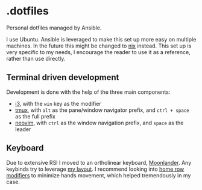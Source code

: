 # .dotfiles
Personal dotfiles managed by Ansible.

I use Ubuntu. Ansible is leveraged to make this set up more easy
on multiple machines. In the future this might be changed to [nix](https://github.com/NixOS/nix) instead.
This set up is very specific to my needs, I encourage the reader to use it 
as a reference, rather than use directly.

## Terminal driven development 

Development is done with the help of the three main components:
- [i3](https://i3wm.org/), with the `win` key as the modifier
- [tmux](https://github.com/tmux/tmux/wiki), with `alt` as the pane/window navigator prefix, and `ctrl + space` as the full prefix 
- [neovim](https://neovim.io/), with `ctrl` as the window navigation prefix, and `space` as the leader  

## Keyboard

Due to extensive RSI I moved to an ortholinear keyboard, [Moonlander](https://www.zsa.io/moonlander/).
Any keybinds try to leverage [my layout](https://configure.zsa.io/moonlander/layouts/manJd/latest/0).
I recommend looking into [home row modifiers](https://precondition.github.io/home-row-mods) to minimize hands movement, which helped tremendously in my case.

